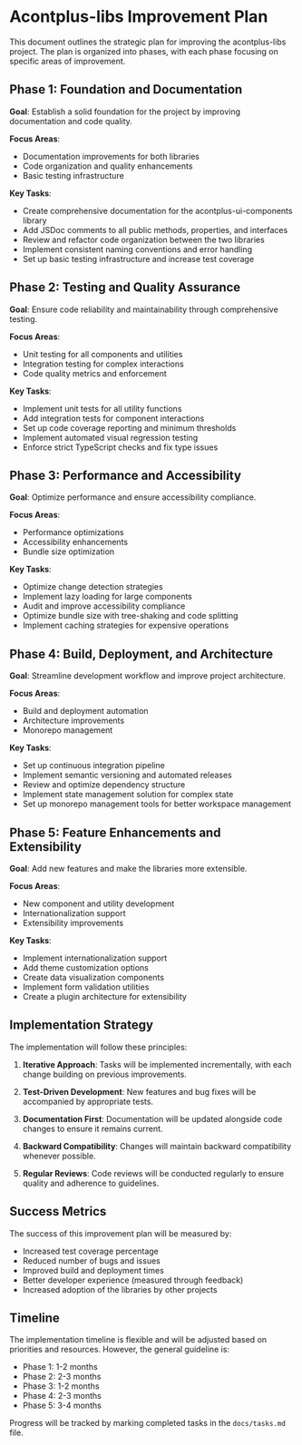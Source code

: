 # Acontplus-libs Improvement Plan

This document outlines the strategic plan for improving the acontplus-libs project. The plan is organized into phases, with each phase focusing on specific areas of improvement.

## Phase 1: Foundation and Documentation

**Goal**: Establish a solid foundation for the project by improving documentation and code quality.

**Focus Areas**:
- Documentation improvements for both libraries
- Code organization and quality enhancements
- Basic testing infrastructure

**Key Tasks**:
- Create comprehensive documentation for the acontplus-ui-components library
- Add JSDoc comments to all public methods, properties, and interfaces
- Review and refactor code organization between the two libraries
- Implement consistent naming conventions and error handling
- Set up basic testing infrastructure and increase test coverage

## Phase 2: Testing and Quality Assurance

**Goal**: Ensure code reliability and maintainability through comprehensive testing.

**Focus Areas**:
- Unit testing for all components and utilities
- Integration testing for complex interactions
- Code quality metrics and enforcement

**Key Tasks**:
- Implement unit tests for all utility functions
- Add integration tests for component interactions
- Set up code coverage reporting and minimum thresholds
- Implement automated visual regression testing
- Enforce strict TypeScript checks and fix type issues

## Phase 3: Performance and Accessibility

**Goal**: Optimize performance and ensure accessibility compliance.

**Focus Areas**:
- Performance optimizations
- Accessibility enhancements
- Bundle size optimization

**Key Tasks**:
- Optimize change detection strategies
- Implement lazy loading for large components
- Audit and improve accessibility compliance
- Optimize bundle size with tree-shaking and code splitting
- Implement caching strategies for expensive operations

## Phase 4: Build, Deployment, and Architecture

**Goal**: Streamline development workflow and improve project architecture.

**Focus Areas**:
- Build and deployment automation
- Architecture improvements
- Monorepo management

**Key Tasks**:
- Set up continuous integration pipeline
- Implement semantic versioning and automated releases
- Review and optimize dependency structure
- Implement state management solution for complex state
- Set up monorepo management tools for better workspace management

## Phase 5: Feature Enhancements and Extensibility

**Goal**: Add new features and make the libraries more extensible.

**Focus Areas**:
- New component and utility development
- Internationalization support
- Extensibility improvements

**Key Tasks**:
- Implement internationalization support
- Add theme customization options
- Create data visualization components
- Implement form validation utilities
- Create a plugin architecture for extensibility

## Implementation Strategy

The implementation will follow these principles:

1. **Iterative Approach**: Tasks will be implemented incrementally, with each change building on previous improvements.

2. **Test-Driven Development**: New features and bug fixes will be accompanied by appropriate tests.

3. **Documentation First**: Documentation will be updated alongside code changes to ensure it remains current.

4. **Backward Compatibility**: Changes will maintain backward compatibility whenever possible.

5. **Regular Reviews**: Code reviews will be conducted regularly to ensure quality and adherence to guidelines.

## Success Metrics

The success of this improvement plan will be measured by:

- Increased test coverage percentage
- Reduced number of bugs and issues
- Improved build and deployment times
- Better developer experience (measured through feedback)
- Increased adoption of the libraries by other projects

## Timeline

The implementation timeline is flexible and will be adjusted based on priorities and resources. However, the general guideline is:

- Phase 1: 1-2 months
- Phase 2: 2-3 months
- Phase 3: 1-2 months
- Phase 4: 2-3 months
- Phase 5: 3-4 months

Progress will be tracked by marking completed tasks in the `docs/tasks.md` file.